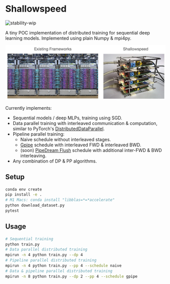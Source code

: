 # Shallowspeed
![stability-wip](https://img.shields.io/badge/stability-work_in_progress-lightgrey.svg)

A tiny POC implementation of distributed training for sequential deep learning models.
Implemented using plain Numpy & mpi4py.

![](.github/assets/title_picture.jpg)


Currently implements:
- Sequential models / deep MLPs, training using SGD.
- Data parallel training with interleaved communication & computation, similar to PyTorch's [DistributedDataParallel](https://arxiv.org/abs/2006.15704).
- Pipeline parallel training:
  - Naive schedule without interleaved stages.
  - [Gpipe](https://arxiv.org/abs/1811.06965) schedule with interleaved FWD & interleaved BWD.
  - (soon) [PipeDream Flush](https://arxiv.org/abs/2006.09503) schedule with additional inter-FWD & BWD interleaving.
- Any combination of DP & PP algorithms.

## Setup
```bash
conda env create
pip install -e .
# M1 Macs: conda install "libblas=*=*accelerate"
python download_dataset.py
pytest
```

## Usage
```bash
# Sequential training
python train.py
# Data parallel distributed training
mpirun -n 4 python train.py --dp 4
# Pipeline parallel distributed training
mpirun -n 4 python train.py --pp 4 --schedule naive
# Data & pipeline parallel distributed training
mpirun -n 8 python train.py --dp 2 --pp 4 --schedule gpipe
```
